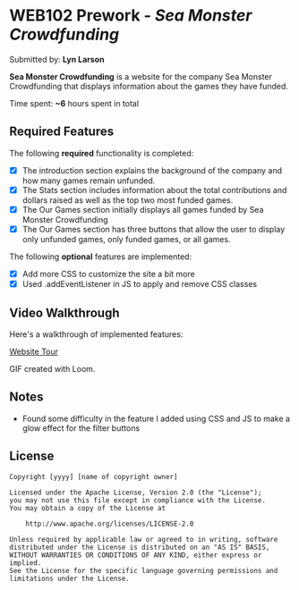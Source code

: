 # WEB102 Prework - *Sea Monster Crowdfunding*

Submitted by: **Lyn Larson**

**Sea Monster Crowdfunding** is a website for the company Sea Monster Crowdfunding that displays information about the games they have funded.

Time spent: **~6** hours spent in total

## Required Features

The following **required** functionality is completed:

* [X] The introduction section explains the background of the company and how many games remain unfunded.
* [X] The Stats section includes information about the total contributions and dollars raised as well as the top two most funded games.
* [X] The Our Games section initially displays all games funded by Sea Monster Crowdfunding
* [X] The Our Games section has three buttons that allow the user to display only unfunded games, only funded games, or all games.

The following **optional** features are implemented:

* [X] Add more CSS to customize the site a bit more
* [X] Used .addEventListener in JS to apply and remove CSS classes

## Video Walkthrough

Here's a walkthrough of implemented features:

<a href='https://www.loom.com/share/20ee18a171304db0b10ab163f9ed8c0a?sid=c4fb3bfd-ff5d-4998-9c27-b0c173286cb4' target='blank'>Website Tour</a>

<!-- Replace this with whatever GIF tool you used! -->
GIF created with Loom.
<!-- Recommended tools:
[Kap](https://getkap.co/) for macOS
[ScreenToGif](https://www.screentogif.com/) for Windows
[peek](https://github.com/phw/peek) for Linux. -->

## Notes

- Found some difficulty in the feature I added using CSS and JS to make a glow effect for the filter buttons

## License

    Copyright [yyyy] [name of copyright owner]

    Licensed under the Apache License, Version 2.0 (the "License");
    you may not use this file except in compliance with the License.
    You may obtain a copy of the License at

        http://www.apache.org/licenses/LICENSE-2.0

    Unless required by applicable law or agreed to in writing, software
    distributed under the License is distributed on an "AS IS" BASIS,
    WITHOUT WARRANTIES OR CONDITIONS OF ANY KIND, either express or implied.
    See the License for the specific language governing permissions and
    limitations under the License.
